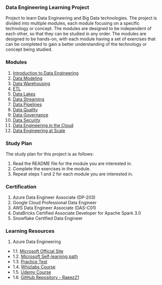### Data Engineering Learning Project
Project to learn Data Engineering and Big Data technologies. The project is divided into multiple modules, each module focusing on a specific technology or concept. The modules are designed to be independent of each other, so that they can be studied in any order. The modules are designed to be hands-on, with each module having a set of exercises that can be completed to gain a better understanding of the technology or concept being studied.

### Modules
1. [Introduction to Data Engineering](modules/01-introduction-to-data-engineering/README.md)
2. [Data Modeling](modules/02-data-modeling/README.md)
3. [Data Warehousing](modules/03-data-warehousing/README.md)
4. [ETL](modules/04-etl/README.md)
5. [Data Lakes](modules/05-data-lakes/README.md)
6. [Data Streaming](modules/06-data-streaming/README.md)
7. [Data Pipelines](modules/07-data-pipelines/README.md)
8. [Data Quality](modules/08-data-quality/README.md)
9. [Data Governance](modules/09-data-governance/README.md)
10. [Data Security](modules/10-data-security/README.md)
11. [Data Engineering in the Cloud](modules/11-data-engineering-in-the-cloud/README.md)
12. [Data Engineering at Scale](modules/12-data-engineering-at-scale/README.md)

### Study Plan
The study plan for this project is as follows:
1. Read the README file for the module you are interested in.
2. Complete the exercises in the module.
3. Repeat steps 1 and 2 for each module you are interested in.


### Certification
1. Azure Data Engineer Associate (DP-203)
2. Google Cloud Professional Data Engineer
3. AWS Data Engineer Associate (DAS-C01)
4. DataBricks Certified Associate Developer for Apache Spark 3.0
5. Snowflake Certified Data Engineer 


### Learning Resources
1. Azure Data Engineering
- 1.1. [Microsoft Official Site](https://docs.microsoft.com/en-us/learn/certifications/azure-data-engineer)
- 1.2. [Microsoft Self-learning path](https://learn.microsoft.com/en-us/training/courses/dp-203t00)
- 1.3. [Practice Test](https://www.itexams.com/exam/DP-203)
- 1.4. [Whizlabs Course](https://www.whizlabs.com/microsoft-azure-certification-dp-203/)
- 1.5. [Udemy Course](https://www.udemy.com/course/azure-data-engineer-associate-dp-203/)
- 1.6. [GitHub Repository - Raeez21](https://github.com/raeez21/DP203---AzureDEAssociate-Code)



